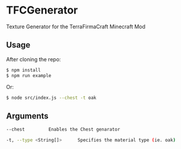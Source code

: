 # TFCGenerator

Texture Generator for the TerraFirmaCraft Minecraft Mod

## Usage

After cloning the repo:

```sh
$ npm install
$ npm run example
```

Or:

```sh
$ node src/index.js --chest -t oak
```

## Arguments

```sh
--chest         Enables the Chest genarator

-t, --type <String[]>      Specifies the material type (ie. oak)
```
